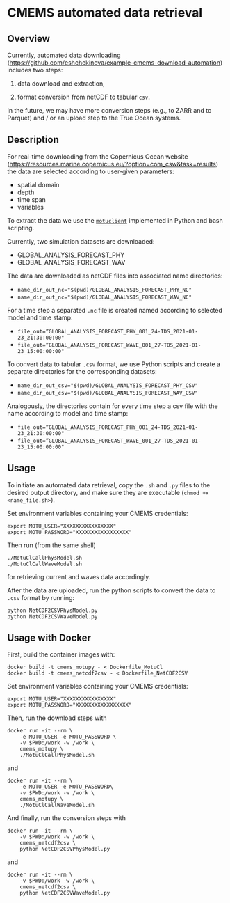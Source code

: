﻿# CMEMS automated data retrieval

## Overview

Currently, automated data downloading (https://github.com/eshchekinova/example-cmems-download-automation) includes two steps: 

1. data download and extraction,

2. format conversion from netCDF to tabular `csv`.

In the future, we may have more conversion steps (e.g., to ZARR and to Parquet) and / or an upload step to the True Ocean systems.

## Description

For real-time downloading from the Copernicus Ocean website (https://resources.marine.copernicus.eu/?option=com_csw&task=results) the data are selected according to user-given parameters:

- spatial domain
- depth
- time span
- variables
      
To extract the data we use the [`motuclient`](https://github.com/clstoulouse/motu-client-python/) implemented in Python and bash scripting.

Currently, two simulation datasets are downloaded:

- GLOBAL_ANALYSIS_FORECAST_PHY
- GLOBAL_ANALYSIS_FORECAST_WAV

The data are downloaded as netCDF files into associated name directories:
- `name_dir_out_nc="$(pwd)/GLOBAL_ANALYSIS_FORECAST_PHY_NC"`
- `name_dir_out_nc="$(pwd)/GLOBAL_ANALYSIS_FORECAST_WAV_NC"`
      
For a time step a separated `.nc` file is created named according to selected model and time stamp:

- `file_out=”GLOBAL_ANALYSIS_FORECAST_PHY_001_24-TDS_2021-01-23_21:30:00:00"`   
- `file_out=”GLOBAL_ANALYSIS_FORECAST_WAVE_001_27-TDS_2021-01-23_15:00:00:00"`

To convert  data to tabular `.csv` format, we use Python scripts and create a separate directories for the corresponding datasets:

- `name_dir_out_csv="$(pwd)/GLOBAL_ANALYSIS_FORECAST_PHY_CSV"`
- `name_dir_out_csv="$(pwd)/GLOBAL_ANALYSIS_FORECAST_WAV_CSV"`

Analogously, the directories contain for every time step a csv file with the name according to model and time stamp:

- `file_out=”GLOBAL_ANALYSIS_FORECAST_PHY_001_24-TDS_2021-01-23_21:30:00:00"`
- `file_out=”GLOBAL_ANALYSIS_FORECAST_WAVE_001_27-TDS_2021-01-23_15:00:00:00"`


## Usage

To initiate an automated data retrieval, copy the `.sh` and `.py` files to the desired output directory, and make sure they are executable (`chmod +x  <name_file.sh>`).

Set environment variables containing your CMEMS credentials:
```shell
export MOTU_USER="XXXXXXXXXXXXXXXX"
export MOTU_PASSWORD="XXXXXXXXXXXXXXXXX"
```

Then run (from the same shell)
```shell
./MotuClCallPhysModel.sh 
./MotuClCallWaveModel.sh 
```
for retrieving current and waves data accordingly.

After the data are uploaded, run the python scripts to convert the data to `.csv` format by running:
```shell
python NetCDF2CSVPhysModel.py
python NetCDF2CSVWaveModel.py
```

## Usage with Docker

First, build the container images with:
```shell
docker build -t cmems_motupy - < Dockerfile_MotuCl
docker build -t cmems_netcdf2csv - < Dockerfile_NetCDF2CSV
```

Set environment variables containing your CMEMS credentials:
```shell
export MOTU_USER="XXXXXXXXXXXXXXXX"
export MOTU_PASSWORD="XXXXXXXXXXXXXXXXX"
```

Then, run the download steps with
```shell
docker run -it --rm \
    -e MOTU_USER -e MOTU_PASSWORD \
    -v $PWD:/work -w /work \
    cmems_motupy \
    ./MotuClCallPhysModel.sh
```
and
```shell
docker run -it --rm \
    -e MOTU_USER -e MOTU_PASSWORD\
    -v $PWD:/work -w /work \
    cmems_motupy \
    ./MotuClCallWaveModel.sh
```

And finally, run the conversion steps with
```shell
docker run -it --rm \
    -v $PWD:/work -w /work \
    cmems_netcdf2csv \
    python NetCDF2CSVPhysModel.py
```
and
```shell
docker run -it --rm \
    -v $PWD:/work -w /work \
    cmems_netcdf2csv \
    python NetCDF2CSVWaveModel.py
```